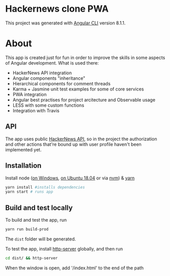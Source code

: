 # Hackernews clone PWA

This project was generated with [Angular CLI](https://github.com/angular/angular-cli) version 8.1.1.

# About

This app is created just for fun in order to improve the skills in some aspects of Angular development.
What is used there:
- HackerNews API integration
- Angular components "inheritance"
- Hierarchical components for comment threads
- Karma + Jasmine unit test examples for some of core services
- PWA integration
- Angular best practises for project arcitecture and Observable usage
- LESS with some custom functions
- Integration with Travis

## API

The app uses public [HackerNews API](https://hackernews.api-docs.io/v0/overview/introduction), so in the project the authorization and other actions that're bound up with user profile haven't been implemented yet.

## Installation

Install node ([on Windows](https://nodejs.org/en/download/), [on Ubuntu 18.04](https://tecadmin.net/install-latest-nodejs-npm-on-ubuntu/) or via [nvm](https://github.com/nvm-sh/nvm))  & [yarn](https://yarnpkg.com/lang/en/docs/install/)

```bash
yarn install #installs dependencies
yarn start # runs app
```

## Build and test locally

To build and test the app, run
```bash
yarn run build-prod
```

The `dist` folder will be generated.

To test the app, install [http-server](https://www.npmjs.com/package/http-server) globally, and then run
```bash
cd dist/ && http-server
```

When the window is open, add '/index.html' to the end of the path

